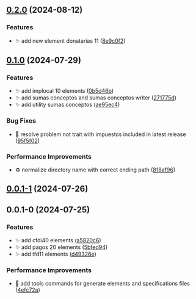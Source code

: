 ## [0.2.0](https://github.com/nodecfdi/cfdi-elements/compare/v0.1.0...v0.2.0) (2024-08-12)

### Features

* :sparkles: add new element donatarias 11 ([8e9c0f2](https://github.com/nodecfdi/cfdi-elements/commit/8e9c0f282f0bdd97adff9630f85489414b25dc7b))
## [0.1.0](https://github.com/nodecfdi/cfdi-elements/compare/v0.0.1-1...v0.1.0) (2024-07-29)

### Features

* :sparkles: add implocal 10 elements ([0b5d46b](https://github.com/nodecfdi/cfdi-elements/commit/0b5d46b9c9157f0b1630681e68b34f83cf37ddb9))
* :sparkles: add sumas conceptos and sumas conceptos writer ([271775d](https://github.com/nodecfdi/cfdi-elements/commit/271775d1b775c432e0122121e98c11d9c3b6d4e4))
* :sparkles: add utility sumas conceptos ([ae95ec4](https://github.com/nodecfdi/cfdi-elements/commit/ae95ec4dd9f50ae176ddfeafd8fa2e1d9921f156))

### Bug Fixes

* :bug: resolve problem not trait with impuestos included in latest release ([95f5f02](https://github.com/nodecfdi/cfdi-elements/commit/95f5f02778716de82afa4ad8e855e974b1793658))

### Performance Improvements

* :recycle: normalize directory name with correct ending path ([818af96](https://github.com/nodecfdi/cfdi-elements/commit/818af968803d6075f137132bad7bbb456a624a5d))
## [0.0.1-1](https://github.com/nodecfdi/cfdi-elements/compare/v0.0.1-0...v0.0.1-1) (2024-07-26)
## 0.0.1-0 (2024-07-25)

### Features

* :sparkles: add cfdi40 elements ([a5820c6](https://github.com/nodecfdi/cfdi-elements/commit/a5820c603353f0c6fbf5edbb3bc408717c85bbf3))
* :sparkles: add pagos 20 elements ([5bfed94](https://github.com/nodecfdi/cfdi-elements/commit/5bfed94d2a8b1fe643840cac5a4086e59194d6f4))
* :sparkles: add tfd11 elements ([d49326e](https://github.com/nodecfdi/cfdi-elements/commit/d49326ea163e582b375c22013ea27a45a43add9d))

### Performance Improvements

* :hammer: add tools commands for generate elements and specifications files ([4efc72a](https://github.com/nodecfdi/cfdi-elements/commit/4efc72a7e303be1c9435d0b64293eaa3d4e29e70))
